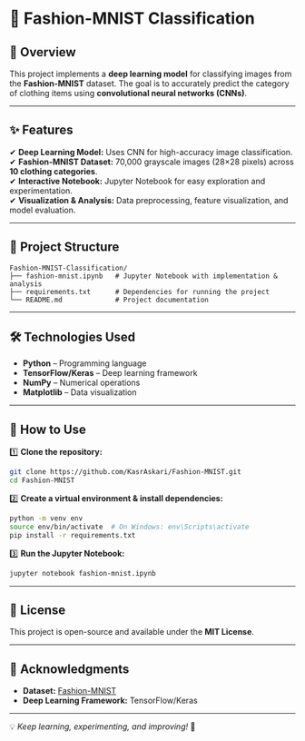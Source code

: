 # 👕 Fashion-MNIST Classification  

## 📌 Overview  
This project implements a **deep learning model** for classifying images from the **Fashion-MNIST** dataset. The goal is to accurately predict the category of clothing items using **convolutional neural networks (CNNs)**.  

---

## ✨ Features  
✔ **Deep Learning Model:** Uses CNN for high-accuracy image classification.  
✔ **Fashion-MNIST Dataset:** 70,000 grayscale images (28×28 pixels) across **10 clothing categories**.  
✔ **Interactive Notebook:** Jupyter Notebook for easy exploration and experimentation.  
✔ **Visualization & Analysis:** Data preprocessing, feature visualization, and model evaluation.  

---

## 📁 Project Structure  
```
Fashion-MNIST-Classification/
├── fashion-mnist.ipynb   # Jupyter Notebook with implementation & analysis      
├── requirements.txt      # Dependencies for running the project  
└── README.md             # Project documentation  
```

---

## 🛠 Technologies Used  
- **Python** – Programming language  
- **TensorFlow/Keras** – Deep learning framework  
- **NumPy** – Numerical operations    
- **Matplotlib** – Data visualization    

---

## 🚀 How to Use  

1️⃣ **Clone the repository:**  
```bash
git clone https://github.com/KasrAskari/Fashion-MNIST.git
cd Fashion-MNIST
```

2️⃣ **Create a virtual environment & install dependencies:**  
```bash
python -m venv env
source env/bin/activate  # On Windows: env\Scripts\activate
pip install -r requirements.txt
```

3️⃣ **Run the Jupyter Notebook:**  
```bash
jupyter notebook fashion-mnist.ipynb
```

<!-- ## 📊 Results  
The model achieves **high accuracy** in classifying Fashion-MNIST images, demonstrating its effectiveness in recognizing different clothing items. --> 

---

## 📜 License  
This project is open-source and available under the **MIT License**.  

---

## 🔗 Acknowledgments  
- **Dataset:** [Fashion-MNIST](https://keras.io/api/datasets/fashion_mnist/)  
- **Deep Learning Framework:** TensorFlow/Keras  

---

💡 *Keep learning, experimenting, and improving!* 🚀  
